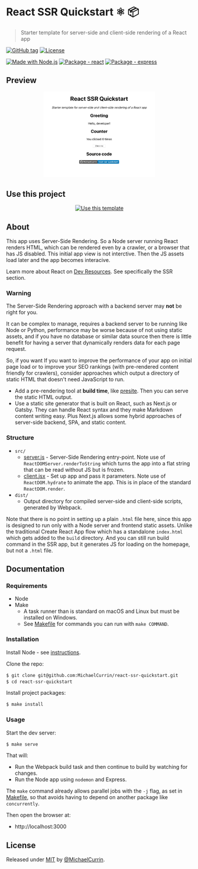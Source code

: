 # React SSR Quickstart ⚛️ 📦
> Starter template for server-side and client-side rendering of a React app

[![GitHub tag](https://img.shields.io/github/tag/MichaelCurrin/react-ssr-quickstart?include_prereleases=&sort=semver)](https://github.com/MichaelCurrin/react-ssr-quickstart/releases/)
[![License](https://img.shields.io/badge/License-MIT-blue)](#license)

[![Made with Node.js](https://img.shields.io/badge/Node.js->=12-blue?logo=node.js&logoColor=white)](https://nodejs.org)
[![Package - react](https://img.shields.io/github/package-json/dependency-version/MichaelCurrin/react-ssr-quickstart/react?logo=react&logoColor=white)](https://www.npmjs.com/package/react)
[![Package - express](https://img.shields.io/github/package-json/dependency-version/MichaelCurrin/react-ssr-quickstart/dev/express)](https://www.npmjs.com/package/express)


## Preview

<div align="center">
    <img src="/sample.png" alt="Sample screenshot" title="Sample screenshot" width="300" />
</div>


## Use this project

<div align="center">

[![Use this template](https://img.shields.io/badge/Generate-Use_this_template-2ea44f?style=for-the-badge)](https://github.com/MichaelCurrin/react-ssr-quickstart/generate)

</div>


## About

This app uses Server-Side Rendering. So a Node server running React renders HTML, which can be rendered even by a crawler, or a browser that has JS disabled. This initial app view is not interctive. Then the JS assets load later and the app becomes interacive.

Learn more about React on [Dev Resources](https://michaelcurrin.github.io/dev-resources/resources/javascript/packages/react/). See specifically the SSR section.

### Warning

The Server-Side Rendering approach with a backend server may **not** be right for you. 

It can be complex to manage, requires a backend server to be running like Node or Python, performance may be worse because of not using static assets, and if you have no database or similar data source then there is little benefit for having a server that dynamically renders data for each page request.

So, if you want If you want to improve the performance of your app on initial page load or to improve your SEO rankings (with pre-rendered content friendly for crawlers), consider approaches which output a directory of static HTML that doesn't need JavaScript to run.

- Add a pre-rendering tool at **build time**, like [presite][]. Then you can serve the static HTML output.
- Use a static site generator that is built on React, such as Next.js or Gatsby. They can handle React syntax and they make Markdown content writing easy. Plus Next.js allows some hybrid approaches of server-side backend, SPA, and static content.

[presite]: https://github.com/egoist/presite#examples

### Structure

- `src/`
    - [server.js](/src/server.js) - Server-Side Rendering entry-point. Note use of `ReactDOMServer.renderToString` which turns the app into a flat string that can be read without JS but is frozen.
    - [client.jsx](/src/client.jsx) - Set up app and pass it parameters. Note use of `ReactDOM.hydrate` to animate the app. This is in place of the standard `ReactDOM.render`.
- `dist/`
    - Output directory for compiled server-side and client-side scripts, generated by Webpack.

Note that there is no point in setting up a plain `.html` file here, since this app is designed to run only with a Node server and frontend static assets. Unlike the traditional Create React App flow which has a standalone `index.html` which gets added to the `build` directory. And you can still run build command in the SSR app, but it generates JS for loading on the homepage, but not a `.html` file.


## Documentation

### Requirements

- Node
- Make
    - A task runner than is standard on macOS and Linux but must be installed on Windows.
    - See [Makefile](/Makefile) for commands you can run with `make COMMAND`.

### Installation

Install Node - see [instructions](https://gist.github.com/MichaelCurrin/aa1fc56419a355972b96bce23f3bccba).

Clone the repo:

```sh
$ git clone git@github.com:MichaelCurrin/react-ssr-quickstart.git
$ cd react-ssr-quickstart
```

Install project packages:

```sh
$ make install
```

### Usage

Start the dev server:

```sh
$ make serve
```

That will:

- Run the Webpack build task and then continue to build by watching for changes.
- Run the Node app using `nodemon` and Express.

The `make` command already allows parallel jobs with the `-j` flag,  as set in [Makefile](/Makefile), so that avoids having to depend on another package like `concurrently`.

Then open the browser at:

- http://localhost:3000


## License

Released under [MIT](/LICENSE) by [@MichaelCurrin](https://github.com/MichaelCurrin).
